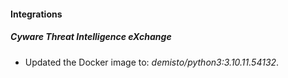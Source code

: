 #### Integrations
##### Cyware Threat Intelligence eXchange
- Updated the Docker image to: *demisto/python3:3.10.11.54132*.
